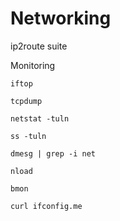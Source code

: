 # Networking


ip2route suite


Monitoring

    iftop

    tcpdump

    netstat -tuln

    ss -tuln

    dmesg | grep -i net

    nload

    bmon

    curl ifconfig.me

    